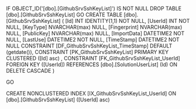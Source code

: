 ﻿
 IF OBJECT_ID('[dbo].[GithubSrvSshKeyList]') IS NOT NULL 
 DROP TABLE [dbo].[GithubSrvSshKeyList] 
 GO
 CREATE TABLE [dbo].[GithubSrvSshKeyList] ( 
 [Id]           INT              IDENTITY(1,1)          NOT NULL,
 [UserId]       INT                                     NOT NULL,
 [KeyType]      NVARCHAR(max)                               NULL,
 [Fingerprint]  NVARCHAR(max)                               NULL,
 [PublicKey]    NVARCHAR(max)                               NULL,
 [ImportData]   DATETIME2                               NOT NULL,
 [LastUse]      DATETIME2                               NOT NULL,
 [TimeStamp]    DATETIME2                               NOT NULL  CONSTRAINT [DF_GithubSrvSshKeyList_TimeStamp] DEFAULT (getdate()),
 CONSTRAINT   [PK_GithubSrvSshKeyList]  PRIMARY KEY CLUSTERED    ([Id] asc) ,
 CONSTRAINT [FK_GithubSrvSshKeyList_UserId] FOREIGN KEY ([UserId]) REFERENCES [dbo].[SolutionUserList] (Id)  ON DELETE CASCADE )
 
 
 GO
 
 CREATE NONCLUSTERED INDEX [IX_GithubSrvSshKeyList_UserId] 
    ON [dbo].[GithubSrvSshKeyList] ([UserId] asc)